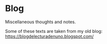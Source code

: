 # Blog
Miscellaneous thoughts and notes.

Some of these texts are taken from my old blog: https://blogdelecturadenuno.blogspot.com/
